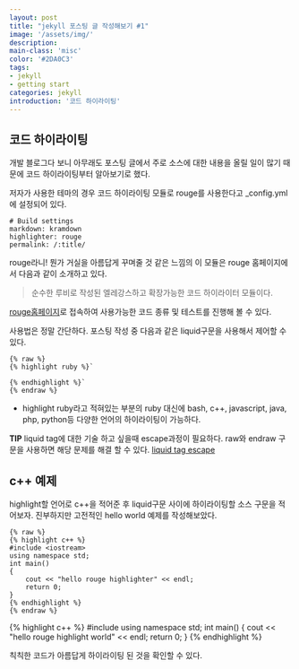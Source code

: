 ```yaml
---
layout: post
title: "jekyll 포스팅 글 작성해보기 #1"
image: '/assets/img/'
description:
main-class: 'misc'
color: '#2DA0C3'
tags: 
- jekyll
- getting start
categories: jekyll
introduction: '코드 하이라이팅'
---
```


## 코드 하이라이팅
개발 블로그다 보니 아무래도 포스팅 글에서 주로 소스에 대한 내용을 올릴 일이 많기 때문에 코드 하이라이팅부터 알아보기로 했다. 

저자가 사용한 테마의 경우 코드 하이라이팅 모듈로 rouge를 사용한다고
_config.yml에 설정되어 있다. 


```
# Build settings
markdown: kramdown
highlighter: rouge
permalink: /:title/
```
rouge라니! 뭔가 거실을 아름답게 꾸며줄 것 같은 느낌의 이 모듈은 rouge 홈페이지에서 다음과 같이 소개하고 있다. 

> 순수한 루비로 작성된 엘레강스하고 확장가능한 코드 하이라이터 모듈이다. 


[rouge홈페이지](http://rouge.jneen.net/)로 접속하여 사용가능한 코드 종류 및 테스트를 진행해 볼 수 있다. 


사용법은 정말 간단하다. 포스팅 작성 중 다음과 같은 liquid구문을 사용해서 제어할 수 있다. 
```
{% raw %}
{% highlight ruby %}`

{% endhighlight %}`
{% endraw %}
```
- highlight ruby라고 적혀있는 부분의 ruby 대신에 bash, c++, javascript, java, php, python등 다양한 언어의 하이라이팅이 가능하다. 

**TIP**
liquid tag에 대한 기술 하고 싶을때 escape과정이 필요하다. raw와 endraw 구문을 사용하면 해당 문제를 해결 할 수 있다. [liquid tag escape](https://stackoverflow.com/questions/3426182/how-to-escape-liquid-template-tags)

## c++ 예제

highlight할 언어로 c++을 적어준 후 liquid구문 사이에 하이라이팅할 소스 구문을 적어보자. 진부하지만 고전적인 hello world 예제를 작성해보았다.

```
{% raw %}
{% highlight c++ %}
#include <iostream>
using namespace std;
int main()
{
	cout << "hello rouge highlighter" << endl; 
	return 0;
}
{% endhighlight %}
{% endraw %}
```

{% highlight c++ %}
#include <iostream>
using namespace std;
int main()
{
	cout << "hello rouge highlight world" << endl; 
	return 0;
}
{% endhighlight %}

칙칙한 코드가 아름답게 하이라이팅 된 것을 확인할 수 있다.
